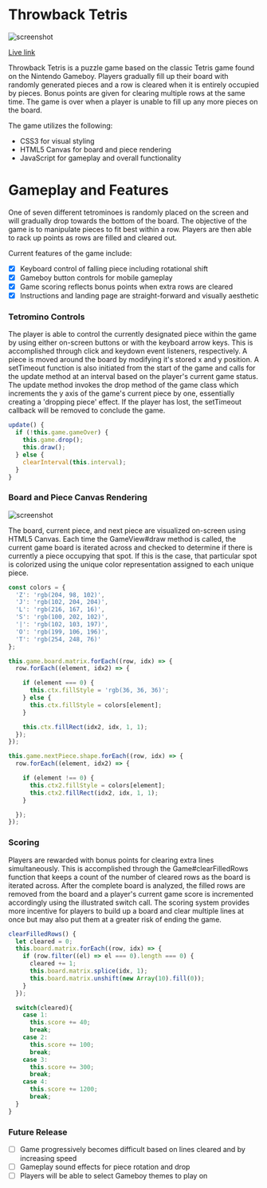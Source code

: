 # Throwback Tetris

![screenshot](http://res.cloudinary.com/ac31624/image/upload/v1496421275/Screen_Shot_2017-06-02_at_9.33.16_AM_tm5nja.png)

[Live link](https://alnchen.github.io/tetris/)

Throwback Tetris is a puzzle game based on the classic Tetris game found on the Nintendo Gameboy. Players gradually fill up their board with randomly generated pieces and a row is cleared when it is entirely occupied by pieces. Bonus points are given for clearing multiple rows at the same time. The game is over when a player is unable to fill up any more pieces on the board.

The game utilizes the following:

- CSS3 for visual styling
- HTML5 Canvas for board and piece rendering
- JavaScript for gameplay and overall functionality


# Gameplay and Features

One of seven different tetrominoes is randomly placed on the screen and will gradually drop towards the bottom of the board. The objective of the game is to manipulate pieces to fit best within a row. Players are then able to rack up points as rows are filled and cleared out.

Current features of the game include:

- [X] Keyboard control of falling piece including rotational shift
- [X] Gameboy button controls for mobile gameplay
- [X] Game scoring reflects bonus points when extra rows are cleared
- [X] Instructions and landing page are straight-forward and visually aesthetic

### Tetromino Controls

The player is able to control the currently designated piece within the game by using either on-screen buttons or with the keyboard arrow keys. This is accomplished through click and keydown event listeners, respectively. A piece is moved around the board by modifying it's stored x and y position. A setTimeout function is also initiated from the start of the game and calls for the update method at an interval based on the player's current game status. The update method invokes the drop method of the game class which increments the y axis of the game's current piece by one, essentially creating a 'dropping piece' effect. If the player has lost, the setTimeout callback will be removed to conclude the game.

```javascript
update() {
  if (!this.game.gameOver) {
    this.game.drop();
    this.draw();
  } else {
    clearInterval(this.interval);
  }
}
```

### Board and Piece Canvas Rendering

![screenshot](http://res.cloudinary.com/ac31624/image/upload/v1496424230/Screen_Shot_2017-06-02_at_10.23.15_AM_o1jogb.png)

The board, current piece, and next piece are visualized on-screen using HTML5 Canvas. Each time the GameView#draw method is called, the current game board is iterated across and checked to determine if there is currently a piece occupying that spot. If this is the case, that particular spot is colorized using the unique color representation assigned to each unique piece.

```javascript
const colors = {
  'Z': 'rgb(204, 98, 102)',
  'J': 'rgb(102, 204, 204)',
  'L': 'rgb(216, 167, 16)',
  'S': 'rgb(100, 202, 102)',
  '|': 'rgb(102, 103, 197)',
  'O': 'rgb(199, 106, 196)',
  'T': 'rgb(254, 248, 76)'
};

this.game.board.matrix.forEach((row, idx) => {
  row.forEach((element, idx2) => {

    if (element === 0) {
      this.ctx.fillStyle = 'rgb(36, 36, 36)';
    } else {
      this.ctx.fillStyle = colors[element];
    }

    this.ctx.fillRect(idx2, idx, 1, 1);
  });
});

this.game.nextPiece.shape.forEach((row, idx) => {
  row.forEach((element, idx2) => {

    if (element !== 0) {
      this.ctx2.fillStyle = colors[element];
      this.ctx2.fillRect(idx2, idx, 1, 1);
    }

  });
});
```

### Scoring

Players are rewarded with bonus points for clearing extra lines simultaneously. This is accomplished through the Game#clearFilledRows function that keeps a count of the number of cleared rows as the board is iterated across. After the complete board is analyzed, the filled rows are removed from the board and a player's current game score is incremented accordingly using the illustrated switch call. The scoring system provides more incentive for players to build up a board and clear multiple lines at once but may also put them at a greater risk of ending the game.

```javascript
clearFilledRows() {
  let cleared = 0;
  this.board.matrix.forEach((row, idx) => {
    if (row.filter((el) => el === 0).length === 0) {
      cleared += 1;
      this.board.matrix.splice(idx, 1);
      this.board.matrix.unshift(new Array(10).fill(0));
    }
  });

  switch(cleared){
    case 1:
      this.score += 40;
      break;
    case 2:
      this.score += 100;
      break;
    case 3:
      this.score += 300;
      break;
    case 4:
      this.score += 1200;
      break;
  }
}
```

### Future Release
* [ ] Game progressively becomes difficult based on lines cleared and by increasing speed 
* [ ] Gameplay sound effects for piece rotation and drop
* [ ] Players will be able to select Gameboy themes to play on
